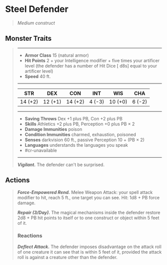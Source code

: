 # Steel Defender
>*Medium construct*
## Monster Traits
>___
>- **Armor Class** 15 (natural armor)
>- **Hit Points** 2 + your Intelligence modifier + five times your artificer level (the defender has a number of Hit Dice [ d8s] equal to your artificer level)
>- **Speed** 40 ft.
>___
>|STR|DEX|CON|INT|WIS|CHA|
>|:---:|:---:|:---:|:---:|:---:|:---:|
>|14 (+2)|12 (+1)|14 (+2)|4 (-3)|10 (+0)|6 (-2)|
>___
>- **Saving Throws** Dex +1 plus PB, Con +2 plus PB
>- **Skills** Athletics +2 plus PB, Perception +0 plus PB × 2
>- **Damage Immunities** poison
>- **Condition Immunities** charmed, exhaustion, poisoned
>- **Senses** darkvision 60 ft., passive Perception 10 + (PB × 2)
>- **Languages** understands the languages you speak
>- #cr-unavailable
>___
>***Vigilant.*** The defender can't be surprised.  
>
## Actions
>***Force-Empowered Rend.*** Melee Weapon Attack: your spell attack modifier to hit, reach 5 ft., one target you can see. Hit: 1d8 + PB force damage.  
>
>***Repair (3/Day).*** The magical mechanisms inside the defender restore 2d8 + PB hit points to itself or to one construct or object within 5 feet of it.  
>
>### Reactions
>***Deflect Attack.*** The defender imposes disadvantage on the attack roll of one creature it can see that is within 5 feet of it, provided the attack roll is against a creature other than the defender.